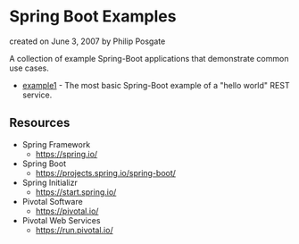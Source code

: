 # Spring Boot Examples
created on June 3, 2007 by Philip Posgate

A collection of example Spring-Boot applications that demonstrate common use cases.

* [example1](example1) - The most basic Spring-Boot example of a "hello world" REST service.

## Resources

- Spring Framework 
  - https://spring.io/
- Spring Boot
  - https://projects.spring.io/spring-boot/
- Spring Initializr
  - https://start.spring.io/
- Pivotal Software
  - https://pivotal.io/
- Pivotal Web Services
  - https://run.pivotal.io/
